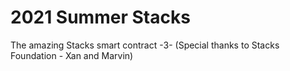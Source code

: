 # 2021 Summer Stacks
The amazing Stacks smart contract -3- (Special thanks to Stacks Foundation - Xan and Marvin)
